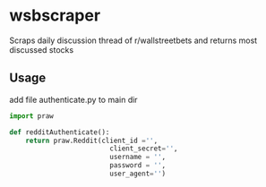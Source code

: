 # wsbscraper
Scraps daily discussion thread of r/wallstreetbets and returns most discussed stocks


## Usage
add file authenticate.py to main dir
```python
import praw

def redditAuthenticate():
    return praw.Reddit(client_id ='',
                         client_secret='',
                         username = '',
                         password = '',
                         user_agent='')
```
